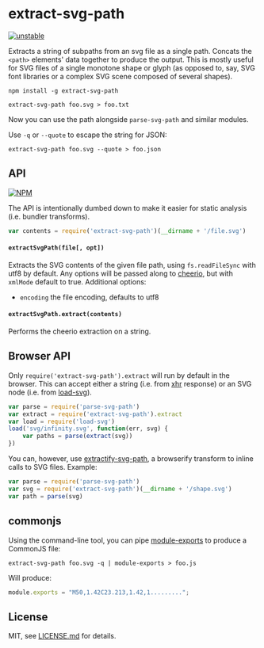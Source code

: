 # extract-svg-path

[![unstable](http://badges.github.io/stability-badges/dist/unstable.svg)](http://github.com/badges/stability-badges)

Extracts a string of subpaths from an svg file as a single path. Concats the `<path>` elements' data together to produce the output. This is mostly useful for SVG files of a single monotone shape or glyph (as opposed to, say, SVG font libraries or a complex SVG scene composed of several shapes). 

```npm install -g extract-svg-path```

```
extract-svg-path foo.svg > foo.txt
```

Now you can use the path alongside `parse-svg-path` and similar modules.

Use `-q` or `--quote` to escape the string for JSON:

```
extract-svg-path foo.svg --quote > foo.json
```

## API

[![NPM](https://nodei.co/npm/extract-svg-path.png)](https://nodei.co/npm/extract-svg-path/)

The API is intentionally dumbed down to make it easier for static analysis (i.e. bundler transforms).

```js
var contents = require('extract-svg-path')(__dirname + '/file.svg')
```

#### `extractSvgPath(file[, opt])`

Extracts the SVG contents of the given file path, using `fs.readFileSync` with utf8 by default. Any options will be passed along to [cheerio](https://github.com/cheeriojs/cheerio), but with `xmlMode` default to true. Additional options:

- `encoding` the file encoding, defaults to utf8

#### `extractSvgPath.extract(contents)`

Performs the cheerio extraction on a string.


## Browser API

Only `require('extract-svg-path').extract` will run by default in the browser. This can accept either a string (i.e. from [xhr](https://www.npmjs.org/package/xhr) response) or an SVG node (i.e. from [load-svg](https://github.com/substack/load-svg)).

```js
var parse = require('parse-svg-path')
var extract = require('extract-svg-path').extract
var load = require('load-svg')
load('svg/infinity.svg', function(err, svg) {
    var paths = parse(extract(svg))
})
```

You can, however, use [extractify-svg-path](https://www.npmjs.org/package/extractify-svg-path), a browserify transform to inline calls to SVG files. Example:

```js
var parse = require('parse-svg-path')
var svg = require('extract-svg-path')(__dirname + '/shape.svg')
var path = parse(svg)
```

## commonjs

Using the command-line tool, you can pipe [module-exports](https://www.npmjs.org/package/module-exports) to produce a CommonJS file:

```
extract-svg-path foo.svg -q | module-exports > foo.js
```

Will produce:

```js
module.exports = "M50,1.42C23.213,1.42,1.........";
```

## License

MIT, see [LICENSE.md](http://github.com/mattdesl/extract-svg-path/blob/master/LICENSE.md) for details.
